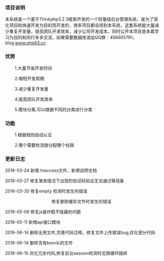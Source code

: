 <h3>项目说明</h3>
<p>
本系统是一个基于Thinkphp3.2.3框架开发的一个轻量级后台管理系统，是为了简化项目和快速开发为目的而开发的，很多项目都会用到本系统，这套系统能大量减少重复开发量，提高团队开发效率，减少公司开发成本，同时公开本项目是本着学习为目的和同行多多交流，如果需要数据库请加QQ群：456605791。 blog:<a href="http://www.php63.cc">www.php63.cc</a> 
<p>
<h3>优势</h3>
<p>&nbsp;&nbsp;&nbsp;&nbsp;&nbsp;&nbsp;&nbsp;&nbsp;1.大量节省开发时间</p>
<p>&nbsp;&nbsp;&nbsp;&nbsp;&nbsp;&nbsp;&nbsp;&nbsp;2.缩短开发周期</p>
<p>&nbsp;&nbsp;&nbsp;&nbsp;&nbsp;&nbsp;&nbsp;&nbsp;3.减少重复开发量</p>
<p>&nbsp;&nbsp;&nbsp;&nbsp;&nbsp;&nbsp;&nbsp;&nbsp;4.提高团队开发效率</p>
<p>&nbsp;&nbsp;&nbsp;&nbsp;&nbsp;&nbsp;&nbsp;&nbsp;5.模块分离,可以根据不同的分类进行分类</p>
<h3>功能</h3>
<p>&nbsp;&nbsp;&nbsp;&nbsp;&nbsp;&nbsp;&nbsp;&nbsp;1.根据规则自动认证</p>
<p>&nbsp;&nbsp;&nbsp;&nbsp;&nbsp;&nbsp;&nbsp;&nbsp;2.哪个需要检测就分配哪个权限</p>
<h3>更新日志</h3>
<p>2016-03-24 新增.htaccess文件，新增说明文档</p>
<p>2016-03-27 修复某些情况下出现的验证码验证无法通过等现象</p>
<p>2016-03-30 修复empty 检测时发生的错误</p>
<p style="padding-left:89px;">&nbsp;&nbsp;&nbsp;&nbsp;&nbsp;&nbsp;&nbsp;&nbsp;&nbsp;&nbsp;&nbsp;&nbsp;&nbsp;&nbsp;&nbsp;&nbsp;修复删除缓存文件时发生的错误</p>
<p>2016-05-09 修复js操作框不隐藏的问题</p>
<p>2016-05-11 新增api接口模块</p>
<p>2016-06-14 删除无用文件,完善代码注释，修复文件上传错误bug,优化部分代码</p>
<p>2016-06-14 删除含有bom头的文件</p>
<p>2016-06-15 优化冗余代码,修复前台session检测时无限循环跳转</p>
